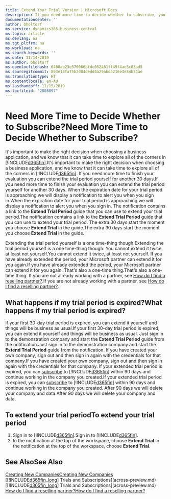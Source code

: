 ```yaml
---
title: Extend Your Trial Version | Microsoft Docs
description: If you need more time to decide whether to subscribe, you can extend your trial version.
documentationcenter: ''
author: bholtorf
ms.service: dynamics365-business-central
ms.topic: article
ms.devlang: na
ms.tgt_pltfrm: na
ms.workload: na
ms.search.keywords: ''
ms.date: 11/14/2019
ms.author: bholtorf
ms.openlocfilehash: 6468ab23e570066bfdc052461ff49f4ae3c03ad5
ms.sourcegitcommit: 893e13fa75b2d04dedd4a29abda216e3e54b24ae
ms.translationtype: HT
ms.contentlocale: en-AU
ms.lasthandoff: 11/15/2019
ms.locfileid: "2808897"
---
```

# <a name="need-more-time-to-decide-whether-to-subscribe"></a><span data-ttu-id="a85db-103">Need More Time to Decide Whether to Subscribe?</span><span class="sxs-lookup"><span data-stu-id="a85db-103">Need More Time to Decide Whether to Subscribe?</span></span>
<span data-ttu-id="a85db-104">It's important to make the right decision when choosing a business application, and we know that it can take time to explore all of the corners in [!INCLUDE[d365fin](includes/d365fin_md.md)].</span><span class="sxs-lookup"><span data-stu-id="a85db-104">It's important to make the right decision when choosing a business application, and we know that it can take time to explore all of the corners in [!INCLUDE[d365fin](includes/d365fin_md.md)].</span></span> <span data-ttu-id="a85db-105">If you need more time to finish your evaluation you can extend the trial period yourself for another 30 days.</span><span class="sxs-lookup"><span data-stu-id="a85db-105">If you need more time to finish your evaluation you can extend the trial period yourself for another 30 days.</span></span> <span data-ttu-id="a85db-106">When the expiration date for your trial period is approaching we will display a notification to alert you when you sign in.</span><span class="sxs-lookup"><span data-stu-id="a85db-106">When the expiration date for your trial period is approaching we will display a notification to alert you when you sign in.</span></span> <span data-ttu-id="a85db-107">The notification contains a link to the **Extend Trial Period** guide that you can use to extend your trial period.</span><span class="sxs-lookup"><span data-stu-id="a85db-107">The notification contains a link to the **Extend Trial Period** guide that you can use to extend your trial period.</span></span> <span data-ttu-id="a85db-108">The extra 30 days start the moment you choose **Extend Trial** in the guide.</span><span class="sxs-lookup"><span data-stu-id="a85db-108">The extra 30 days start the moment you choose **Extend Trial** in the guide.</span></span>

<span data-ttu-id="a85db-109">Extending the trial period yourself is a one time-thing though.</span><span class="sxs-lookup"><span data-stu-id="a85db-109">Extending the trial period yourself is a one time-thing though.</span></span> <span data-ttu-id="a85db-110">You cannot extend it twice, at least not yourself.</span><span class="sxs-lookup"><span data-stu-id="a85db-110">You cannot extend it twice, at least not yourself.</span></span> <span data-ttu-id="a85db-111">If you have already extended the period, your Microsoft partner can extend it for you again.</span><span class="sxs-lookup"><span data-stu-id="a85db-111">If you have already extended the period, your Microsoft partner can extend it for you again.</span></span> <span data-ttu-id="a85db-112">That's also a one-time thing.</span><span class="sxs-lookup"><span data-stu-id="a85db-112">That's also a one-time thing.</span></span> <span data-ttu-id="a85db-113">If you are not already working with a partner, see [How do I find a reselling partner?](across-faq.md#findpartner).</span><span class="sxs-lookup"><span data-stu-id="a85db-113">If you are not already working with a partner, see [How do I find a reselling partner?](across-faq.md#findpartner).</span></span>

## <a name="what-happens-if-my-trial-period-is-expired"></a><span data-ttu-id="a85db-114">What happens if my trial period is expired?</span><span class="sxs-lookup"><span data-stu-id="a85db-114">What happens if my trial period is expired?</span></span>
<span data-ttu-id="a85db-115">If your first 30-day trial period is expired, you can extend it yourself and things will be business as usual.</span><span class="sxs-lookup"><span data-stu-id="a85db-115">If your first 30-day trial period is expired, you can extend it yourself and things will be business as usual.</span></span> <span data-ttu-id="a85db-116">Just sign in to the demonstration company and start the **Extend Trial Period** guide from the notification.</span><span class="sxs-lookup"><span data-stu-id="a85db-116">Just sign in to the demonstration company and start the **Extend Trial Period** guide from the notification.</span></span> <span data-ttu-id="a85db-117">If you have created your own company, sign out and then sign in again with the credentials for that company.</span><span class="sxs-lookup"><span data-stu-id="a85db-117">If you have created your own company, sign out and then sign in again with the credentials for that company.</span></span> <span data-ttu-id="a85db-118">If your extended trial period is expired, you can [subscribe](https://go.microsoft.com/fwlink/?linkid=828659) to [!INCLUDE[d365fin](includes/d365fin_md.md)] within 90 days and continue working in the company you created.</span><span class="sxs-lookup"><span data-stu-id="a85db-118">If your extended trial period is expired, you can [subscribe](https://go.microsoft.com/fwlink/?linkid=828659) to [!INCLUDE[d365fin](includes/d365fin_md.md)] within 90 days and continue working in the company you created.</span></span> <span data-ttu-id="a85db-119">After 90 days we will delete your company and data.</span><span class="sxs-lookup"><span data-stu-id="a85db-119">After 90 days we will delete your company and data.</span></span> 

## <a name="to-extend-your-trial-period"></a><span data-ttu-id="a85db-120">To extend your trial period</span><span class="sxs-lookup"><span data-stu-id="a85db-120">To extend your trial period</span></span>
1. <span data-ttu-id="a85db-121">Sign in to [!INCLUDE[d365fin](includes/d365fin_md.md)].</span><span class="sxs-lookup"><span data-stu-id="a85db-121">Sign in to [!INCLUDE[d365fin](includes/d365fin_md.md)].</span></span>
2. <span data-ttu-id="a85db-122">In the notification at the top of the workspace, choose **Extend Trial**.</span><span class="sxs-lookup"><span data-stu-id="a85db-122">In the notification at the top of the workspace, choose **Extend Trial**.</span></span>

## <a name="see-also"></a><span data-ttu-id="a85db-123">See Also</span><span class="sxs-lookup"><span data-stu-id="a85db-123">See Also</span></span>

[<span data-ttu-id="a85db-124">Creating New Companies</span><span class="sxs-lookup"><span data-stu-id="a85db-124">Creating New Companies</span></span>](about-new-company.md)  
<span data-ttu-id="a85db-125">[[!INCLUDE[d365fin_long](includes/d365fin_long_md.md)] Trials and Subscriptions](across-preview.md)</span><span class="sxs-lookup"><span data-stu-id="a85db-125">[[!INCLUDE[d365fin_long](includes/d365fin_long_md.md)] Trials and Subscriptions](across-preview.md)</span></span>  
[<span data-ttu-id="a85db-126">How do I find a reselling partner?</span><span class="sxs-lookup"><span data-stu-id="a85db-126">How do I find a reselling partner?</span></span>](across-faq.md#findpartner)  

